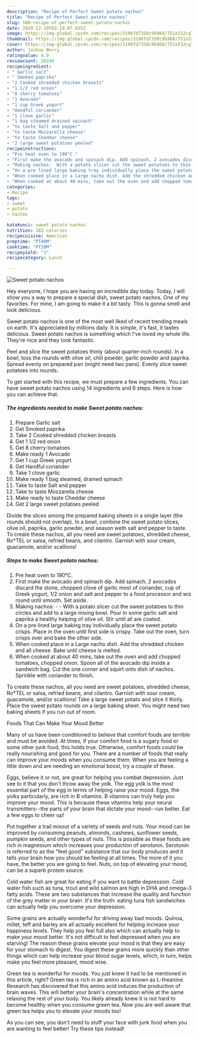 ```yaml
---
description: "Recipe of Perfect Sweet potato nachos"
title: "Recipe of Perfect Sweet potato nachos"
slug: 500-recipe-of-perfect-sweet-potato-nachos
date: 2020-12-19T02:19:07.035Z
image: https://img-global.cpcdn.com/recipes/3196fd7358c9b968/751x532cq70/sweet-potato-nachos-recipe-main-photo.jpg
thumbnail: https://img-global.cpcdn.com/recipes/3196fd7358c9b968/751x532cq70/sweet-potato-nachos-recipe-main-photo.jpg
cover: https://img-global.cpcdn.com/recipes/3196fd7358c9b968/751x532cq70/sweet-potato-nachos-recipe-main-photo.jpg
author: Joshua Berry
ratingvalue: 4.9
reviewcount: 20249
recipeingredient:
- " Garlic salt"
- " Smoked paprika"
- "2 Cooked shredded chicken breasts"
- "1 1/2 red onion"
- "8 cherry tomatoes"
- "1 Avocado"
- "1 cup Greek yogurt"
- "Handful coriander"
- "1 clove garlic"
- "1 bag steamed drained spinach"
- "to taste Salt and pepper"
- "to taste Mozzarella cheese"
- "to taste Cheddar cheese"
- "2 large sweet potatoes peeled"
recipeinstructions:
- "Pre heat oven to 190°C."
- "First make the avocado and spinach dip. Add spinach, 2 avocados discard the stone, chopped clove of garlic most of coriander, cup of Greek yogurt, 1/2 onion and salt and pepper to a food processor and wiz round until smooth. Set aside."
- "Making nachos:  With a potato slicer cut the sweet potatoes to thin circles and add to a large mixing bowl. Pour in some garlic salt and paprika a healthy helping of olive oil. Stir until all are coated."
- "On a pre lined large baking tray individually place the sweet potato crisps. Place in the oven until first side is crispy. Take out the oven, turn crisps over and bake the other side."
- "When cooked place in a Large nacho dish. Add the shredded chicken and all cheese. Bake until cheese is melted."
- "When cooked at about 40 mins, take out the oven and add chopped tomatoes, chopped onion. Spoon all of the avocado dip inside a sandwich bag. Cut the one corner and squirt onto dish of nachos. Sprinkle with coriander to finish."
categories:
- Recipe
tags:
- sweet
- potato
- nachos

katakunci: sweet potato nachos 
nutrition: 162 calories
recipecuisine: American
preptime: "PT40M"
cooktime: "PT39M"
recipeyield: "1"
recipecategory: Lunch

---
```



![Sweet potato nachos](https://img-global.cpcdn.com/recipes/3196fd7358c9b968/751x532cq70/sweet-potato-nachos-recipe-main-photo.jpg)

Hey everyone, I hope you are having an incredible day today. Today, I will show you a way to prepare a special dish, sweet potato nachos. One of my favorites. For mine, I am going to make it a bit tasty. This is gonna smell and look delicious.

Sweet potato nachos is one of the most well liked of recent trending meals on earth. It's appreciated by millions daily. It is simple, it's fast, it tastes delicious. Sweet potato nachos is something which I've loved my whole life. They're nice and they look fantastic.

Peel and slice the sweet potatoes thinly (about quarter-inch rounds). In a bowl, toss the rounds with olive oil, chili powder, garlic powder and paprika. Spread evenly on prepared pan (might need two pans). Evenly slice sweet potatoes into rounds.


To get started with this recipe, we must prepare a few ingredients. You can have sweet potato nachos using 14 ingredients and 6 steps. Here is how you can achieve that.

<!--inarticleads1-->

##### The ingredients needed to make Sweet potato nachos:

1. Prepare  Garlic salt
1. Get  Smoked paprika
1. Take 2 Cooked shredded chicken breasts
1. Get 1 1/2 red onion
1. Get 8 cherry tomatoes
1. Make ready 1 Avocado
1. Get 1 cup Greek yogurt
1. Get Handful coriander
1. Take 1 clove garlic
1. Make ready 1 bag steamed, drained spinach
1. Take to taste Salt and pepper
1. Take to taste Mozzarella cheese
1. Make ready to taste Cheddar cheese
1. Get 2 large sweet potatoes peeled


Divide the slices among the prepared baking sheets in a single layer (the rounds should not overlap). In a bowl, combine the sweet potato slices, olive oil, paprika, garlic powder, and season weth salt and pepper to taste. To create these nachos, all you need are sweet potatoes, shredded cheese, Ro*TEL or salsa, refried beans, and cilantro. Garnish with sour cream, guacamole, and/or scallions! 

<!--inarticleads2-->

##### Steps to make Sweet potato nachos:

1. Pre heat oven to 190°C.
1. First make the avocado and spinach dip. Add spinach, 2 avocados discard the stone, chopped clove of garlic most of coriander, cup of Greek yogurt, 1/2 onion and salt and pepper to a food processor and wiz round until smooth. Set aside.
1. Making nachos: -  - With a potato slicer cut the sweet potatoes to thin circles and add to a large mixing bowl. Pour in some garlic salt and paprika a healthy helping of olive oil. Stir until all are coated.
1. On a pre lined large baking tray individually place the sweet potato crisps. Place in the oven until first side is crispy. Take out the oven, turn crisps over and bake the other side.
1. When cooked place in a Large nacho dish. Add the shredded chicken and all cheese. Bake until cheese is melted.
1. When cooked at about 40 mins, take out the oven and add chopped tomatoes, chopped onion. Spoon all of the avocado dip inside a sandwich bag. Cut the one corner and squirt onto dish of nachos. Sprinkle with coriander to finish.


To create these nachos, all you need are sweet potatoes, shredded cheese, Ro*TEL or salsa, refried beans, and cilantro. Garnish with sour cream, guacamole, and/or scallions! Take a large sweet potato and slice it thinly. Place the sweet potato rounds on a large baking sheet. You might need two baking sheets if you run out of room. 

Foods That Can Make Your Mood Better


Many of us have been conditioned to believe that comfort foods are terrible and must be avoided. At times, if your comfort food is a sugary food or some other junk food, this holds true. Otherwise, comfort foods could be really nourishing and good for you. There are a number of foods that really can improve your moods when you consume them. When you are feeling a little down and are needing an emotional boost, try a couple of these.

Eggs, believe it or not, are great for helping you combat depression. Just see to it that you don't throw away the yolk. The egg yolk is the most essential part of the egg in terms of helping raise your mood. Eggs, the yolks particularly, are rich in B vitamins. B vitamins can truly help you improve your mood. This is because these vitamins help your neural transmitters--the parts of your brain that dictate your mood--run better. Eat a few eggs to cheer up!

Put together a trail mixout of a variety of seeds and nuts. Your mood can be improved by consuming peanuts, almonds, cashews, sunflower seeds, pumpkin seeds, and other types of nuts. This is possible as these foods are rich in magnesium which increases your production of serotonin. Serotonin is referred to as the "feel good" substance that our body produces and it tells your brain how you should be feeling at all times. The more of it you have, the better you are going to feel. Nuts, on top of elevating your mood, can be a superb protein source.

Cold water fish are great for eating if you want to battle depression. Cold water fish such as tuna, trout and wild salmon are high in DHA and omega-3 fatty acids. These are two substances that increase the quality and function of the grey matter in your brain. It's the truth: eating tuna fish sandwiches can actually help you overcome your depression. 

Some grains are actually wonderful for driving away bad moods. Quinoa, millet, teff and barley are all actually excellent for helping increase your happiness levels. They help you feel full also which can actually help to make your mood better. It's not difficult to feel depressed when you are starving! The reason these grains elevate your mood is that they are easy for your stomach to digest. You digest these grains more quickly than other things which can help increase your blood sugar levels, which, in turn, helps make you feel more pleasant, mood wise.

Green tea is wonderful for moods. You just knew it had to be mentioned in this article, right? Green tea is rich in an amino acid known as L-theanine. Research has discovered that this amino acid induces the production of brain waves. This will better your brain's concentration while at the same relaxing the rest of your body. You likely already knew it is not hard to become healthy when you consume green tea. Now you are well aware that green tea helps you to elevate your moods too!

As you can see, you don't need to stuff your face with junk food when you are wanting to feel better! Try  these tips  instead!

